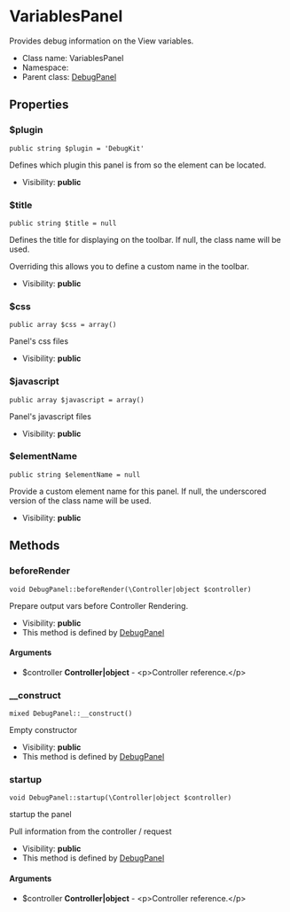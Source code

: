 VariablesPanel
===============

Provides debug information on the View variables.




* Class name: VariablesPanel
* Namespace: 
* Parent class: [DebugPanel](DebugPanel.md)





Properties
----------


### $plugin

    public string $plugin = 'DebugKit'

Defines which plugin this panel is from so the element can be located.



* Visibility: **public**


### $title

    public string $title = null

Defines the title for displaying on the toolbar. If null, the class name will be used.

Overriding this allows you to define a custom name in the toolbar.

* Visibility: **public**


### $css

    public array $css = array()

Panel's css files



* Visibility: **public**


### $javascript

    public array $javascript = array()

Panel's javascript files



* Visibility: **public**


### $elementName

    public string $elementName = null

Provide a custom element name for this panel. If null, the underscored version of the class
name will be used.



* Visibility: **public**


Methods
-------


### beforeRender

    void DebugPanel::beforeRender(\Controller|object $controller)

Prepare output vars before Controller Rendering.



* Visibility: **public**
* This method is defined by [DebugPanel](DebugPanel.md)


#### Arguments
* $controller **Controller|object** - &lt;p&gt;Controller reference.&lt;/p&gt;



### __construct

    mixed DebugPanel::__construct()

Empty constructor



* Visibility: **public**
* This method is defined by [DebugPanel](DebugPanel.md)




### startup

    void DebugPanel::startup(\Controller|object $controller)

startup the panel

Pull information from the controller / request

* Visibility: **public**
* This method is defined by [DebugPanel](DebugPanel.md)


#### Arguments
* $controller **Controller|object** - &lt;p&gt;Controller reference.&lt;/p&gt;


